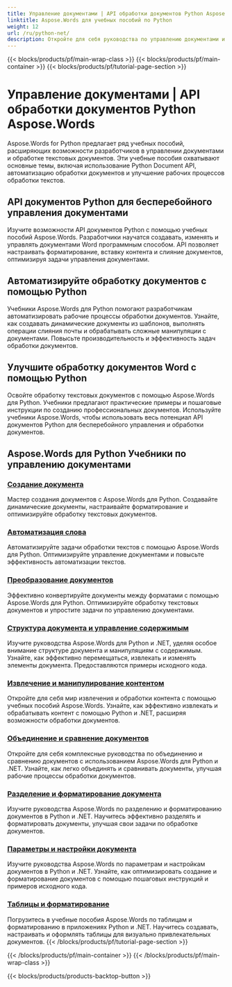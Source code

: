```yaml
---
title: Управление документами | API обработки документов Python Aspose.Words
linktitle: Aspose.Words для учебных пособий по Python
weight: 12
url: /ru/python-net/
description: Откройте для себя руководства по управлению документами и обработке текстов с Aspose.Words для Python. Автоматизируйте обработку документов, настраивайте форматирование и создавайте динамические документы.
---
```


{{< blocks/products/pf/main-wrap-class >}}
{{< blocks/products/pf/main-container >}}
{{< blocks/products/pf/tutorial-page-section >}}

# Управление документами | API обработки документов Python Aspose.Words

Aspose.Words for Python предлагает ряд учебных пособий, расширяющих возможности разработчиков в управлении документами и обработке текстовых документов. Эти учебные пособия охватывают основные темы, включая использование Python Document API, автоматизацию обработки документов и улучшение рабочих процессов обработки текстов.

## API документов Python для бесперебойного управления документами

Изучите возможности API документов Python с помощью учебных пособий Aspose.Words. Разработчики научатся создавать, изменять и управлять документами Word программным способом. API позволяет настраивать форматирование, вставку контента и слияние документов, оптимизируя задачи управления документами.

## Автоматизируйте обработку документов с помощью Python

Учебники Aspose.Words для Python помогают разработчикам автоматизировать рабочие процессы обработки документов. Узнайте, как создавать динамические документы из шаблонов, выполнять операции слияния почты и обрабатывать сложные манипуляции с документами. Повысьте производительность и эффективность задач обработки документов.

## Улучшите обработку документов Word с помощью Python

Освойте обработку текстовых документов с помощью Aspose.Words для Python. Учебники предлагают практические примеры и пошаговые инструкции по созданию профессиональных документов. Используйте учебники Aspose.Words, чтобы использовать весь потенциал API документов Python для бесперебойного управления и обработки документов.

## Aspose.Words для Python Учебники по управлению документами
### [Создание документа](./document-creation/)
Мастер создания документов с Aspose.Words для Python. Создавайте динамические документы, настраивайте форматирование и оптимизируйте обработку текстовых документов.
### [Автоматизация слова](./word-automation/)
Автоматизируйте задачи обработки текстов с помощью Aspose.Words для Python. Оптимизируйте управление документами и повысьте эффективность автоматизации текстов.
### [Преобразование документов](./document-conversion/)
Эффективно конвертируйте документы между форматами с помощью Aspose.Words для Python. Оптимизируйте обработку текстовых документов и упростите задачи по управлению документами. 
### [Структура документа и управление содержимым](./document-structure-and-content-manipulation/)
Изучите руководства Aspose.Words для Python и .NET, уделяя особое внимание структуре документа и манипуляциям с содержимым. Узнайте, как эффективно перемещаться, извлекать и изменять элементы документа. Предоставляются примеры исходного кода.
### [Извлечение и манипулирование контентом](./content-extraction-and-manipulation/)
Откройте для себя мир извлечения и обработки контента с помощью учебных пособий Aspose.Words. Узнайте, как эффективно извлекать и обрабатывать контент с помощью Python и .NET, расширяя возможности обработки документов.
### [Объединение и сравнение документов](./document-combining-and-comparison/)
Откройте для себя комплексные руководства по объединению и сравнению документов с использованием Aspose.Words для Python и .NET. Узнайте, как легко объединять и сравнивать документы, улучшая рабочие процессы обработки документов.
### [Разделение и форматирование документа](./document-splitting-and-formatting/)
Изучите руководства Aspose.Words по разделению и форматированию документов в Python и .NET. Научитесь эффективно разделять и форматировать документы, улучшая свои задачи по обработке документов. 
### [Параметры и настройки документа](./document-options-and-settings/)
Изучите руководства Aspose.Words по параметрам и настройкам документов в Python и .NET. Узнайте, как оптимизировать создание и форматирование документов с помощью пошаговых инструкций и примеров исходного кода.
### [Таблицы и форматирование](./tables-and-formatting/)
Погрузитесь в учебные пособия Aspose.Words по таблицам и форматированию в приложениях Python и .NET. Научитесь создавать, настраивать и оформлять таблицы для визуально привлекательных документов. 
{{< /blocks/products/pf/tutorial-page-section >}}

{{< /blocks/products/pf/main-container >}}
{{< /blocks/products/pf/main-wrap-class >}}

{{< blocks/products/products-backtop-button >}}
